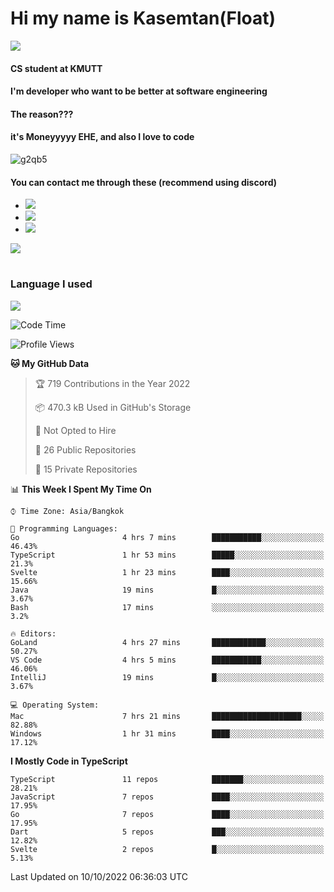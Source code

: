 # Hi my name is Kasemtan(Float)
![](https://64.media.tumblr.com/9c2a8f831efe8da556ffbf89cebb52c9/b86c1ab833a37e32-93/s1280x1920/d000dc22f75df64be2bc150f5fa69c4f6df6bb07.gifv)
#### CS student at KMUTT
#### I'm developer who want to be better at software engineering
#### The reason???
#### it's Moneyyyyy EHE, and also I love to code
![g2qb5](https://user-images.githubusercontent.com/69688279/175812510-9235eaf7-72f7-40d3-b163-56efa9aa5c6b.gif)

#### You can contact me through these (recommend using discord)
- [![](https://img.shields.io/badge/Discord-5865F2?logo=Discord&logoColor=white)](https://discordapp.com/users/278155096225742848)
- [![](https://img.shields.io/badge/Facebook-1877F2?logo=facebook&logoColor=white)](https://www.facebook.com/float.teavasirichokchai/)
- [![](https://img.shields.io/badge/linkedin-0A66C2?logo=linkedin&logoColor=white)](https://www.linkedin.com/in/kasemtan-teavasirichokchai-975531227/)

[![](https://github-readme-stats.vercel.app/api?username=FloatKasemtan&show_icons=true&theme=nightowl)]()
#
### Language I used
[![](https://github-readme-stats.vercel.app/api/top-langs/?username=FloatKasemtan&layout=compact&theme=nightowl)]()
<!--START_SECTION:waka-->
![Code Time](http://img.shields.io/badge/Code%20Time-752%20hrs%2055%20mins-blue)

![Profile Views](http://img.shields.io/badge/Profile%20Views-1-blue)

**🐱 My GitHub Data** 

> 🏆 719 Contributions in the Year 2022
 > 
> 📦 470.3 kB Used in GitHub's Storage 
 > 
> 🚫 Not Opted to Hire
 > 
> 📜 26 Public Repositories 
 > 
> 🔑 15 Private Repositories  
 > 
📊 **This Week I Spent My Time On** 

```text
⌚︎ Time Zone: Asia/Bangkok

💬 Programming Languages: 
Go                       4 hrs 7 mins        ███████████░░░░░░░░░░░░░░   46.43% 
TypeScript               1 hr 53 mins        █████░░░░░░░░░░░░░░░░░░░░   21.3% 
Svelte                   1 hr 23 mins        ████░░░░░░░░░░░░░░░░░░░░░   15.66% 
Java                     19 mins             █░░░░░░░░░░░░░░░░░░░░░░░░   3.67% 
Bash                     17 mins             ░░░░░░░░░░░░░░░░░░░░░░░░░   3.2%

🔥 Editors: 
GoLand                   4 hrs 27 mins       ████████████░░░░░░░░░░░░░   50.27% 
VS Code                  4 hrs 5 mins        ███████████░░░░░░░░░░░░░░   46.06% 
IntelliJ                 19 mins             █░░░░░░░░░░░░░░░░░░░░░░░░   3.67%

💻 Operating System: 
Mac                      7 hrs 21 mins       ████████████████████░░░░░   82.88% 
Windows                  1 hr 31 mins        ████░░░░░░░░░░░░░░░░░░░░░   17.12%

```

**I Mostly Code in TypeScript** 

```text
TypeScript               11 repos            ███████░░░░░░░░░░░░░░░░░░   28.21% 
JavaScript               7 repos             ████░░░░░░░░░░░░░░░░░░░░░   17.95% 
Go                       7 repos             ████░░░░░░░░░░░░░░░░░░░░░   17.95% 
Dart                     5 repos             ███░░░░░░░░░░░░░░░░░░░░░░   12.82% 
Svelte                   2 repos             █░░░░░░░░░░░░░░░░░░░░░░░░   5.13%

```



 Last Updated on 10/10/2022 06:36:03 UTC
<!--END_SECTION:waka-->
<!--
**FloatKasemtan/FloatKasemtan** is a ✨ _special_ ✨ repository because its `README.md` (this file) appears on your GitHub profile.

Here are some ideas to get you started:

- 🔭 I’m currently working on ...
- 🌱 I’m currently learning ...
- 👯 I’m looking to collaborate on ...
- 🤔 I’m looking for help with ...
- 💬 Ask me about ...
- 📫 How to reach me: ...
- 😄 Pronouns: ...
- ⚡ Fun fact: ...
-->
